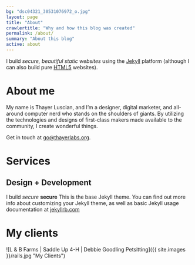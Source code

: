 ```yaml
---
bg: "dsc04321_30531076972_o.jpg"
layout: page
title: "About"
crawlertitle: "Why and how this blog was created"
permalink: /about/
summary: "About this blog"
active: about
---
```

I build *secure, beautiful static websites* using the [Jekyll](http://jekyllrb.com/) platform (although I can also build pure [HTML5](https://www.w3.org/TR/html5/) websites).
# About me
My name is Thayer Luscian, and I’m a designer, digital marketer, and all-around computer nerd who stands on the shoulders of giants. By utilizing the technologies and designs of first-class makers made available to the community, I create wonderful things. 

Get in touch at [go@thayerlabs.org](mailto:go@thayerlabs.org).


# Services
## Design + Development
I build *secure* **secure**
This is the base Jekyll theme. You can find out more info about customizing your Jekyll theme, as well as basic Jekyll usage documentation at [jekyllrb.com](http://jekyllrb.com/)

# My clients
![L & B Farms | Saddle Up 4-H | Debbie Goodling Petsitting]({{ site.images }}/rails.jpg "My Clients")
